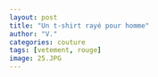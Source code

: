 ```yaml
---
layout: post
title: "Un t-shirt rayé pour homme"
author: "V."
categories: couture
tags: [vetement, rouge]
image: 25.JPG
---
```

